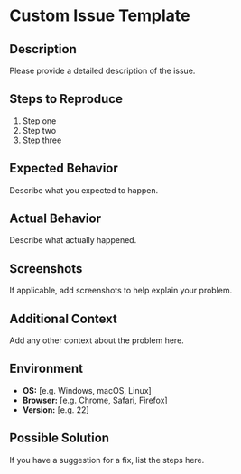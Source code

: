 # Custom Issue Template

## Description
Please provide a detailed description of the issue.

## Steps to Reproduce
1. Step one
2. Step two
3. Step three

## Expected Behavior
Describe what you expected to happen.

## Actual Behavior
Describe what actually happened.

## Screenshots
If applicable, add screenshots to help explain your problem.

## Additional Context
Add any other context about the problem here.

## Environment
- **OS:** [e.g. Windows, macOS, Linux]
- **Browser:** [e.g. Chrome, Safari, Firefox]
- **Version:** [e.g. 22]

## Possible Solution
If you have a suggestion for a fix, list the steps here.